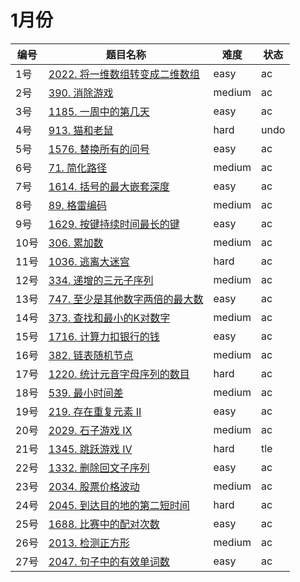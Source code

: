# 1月份

**编号**|**题目名称**|**难度**|**状态**
--------|------------|--------|--------
1号|[2022. 将一维数组转变成二维数组](./第1题%202022.%20将一维数组转变成二维数组)|easy|ac
2号|[390. 消除游戏](./第2题%20390.%20消除游戏)|medium|ac
3号|[1185. 一周中的第几天](./第3题%201185.%20一周中的第几天)|easy|ac
4号|[913. 猫和老鼠](./第4题%20913.%20猫和老鼠)|hard|undo
5号|[1576. 替换所有的问号](./第5题%201576.%20替换所有的问号)|easy|ac
6号|[71. 简化路径](./第6题%2071.%20简化路径)|medium|ac
7号|[1614. 括号的最大嵌套深度](./第7题%201614.%20括号的最大嵌套深度)|easy|ac
8号|[89. 格雷编码](./第8题%2089.%20格雷编码)|medium|ac
9号|[1629. 按键持续时间最长的键](./第9题%201629.%20按键持续时间最长的键)|easy|ac
10号|[306. 累加数](./第10题%20306.%20累加数)|medium|ac
11号|[1036. 逃离大迷宫](./第11题%201036.%20逃离大迷宫)|hard|ac
12号|[334. 递增的三元子序列](./第12题%20334.%20递增的三元子序列)|medium|ac
13号|[747. 至少是其他数字两倍的最大数](./第13题%20747.%20至少是其他数字两倍的最大数)|easy|ac
14号|[373. 查找和最小的K对数字](./第14题%20373.%20查找和最小的K对数字)|medium|ac
15号|[1716. 计算力扣银行的钱](./第15题%201716.%20计算力扣银行的钱数)|easy|ac
16号|[382. 链表随机节点](./第16题%20382.%20链表随机节点)|medium|ac
17号|[1220. 统计元音字母序列的数目](./第17题%201220.%20统计元音字母序列的数目)|hard|ac
18号|[539. 最小时间差](./第18题%20382.%20最小时间差)|medium|ac
19号|[219. 存在重复元素 II](./第19题%20219.%20存在重复元素%20II)|easy|ac
20号|[2029. 石子游戏 IX](./第20题%202029.%20石子游戏%20IX)|medium|ac
21号|[1345. 跳跃游戏 IV](./第21题%201345.%20跳跃游戏%20IV)|hard|tle
22号|[1332. 删除回文子序列](./第22题%201332.%20删除回文子序列)|easy|ac
23号|[2034. 股票价格波动](./第23题%202034.%20股票价格波动)|medium|ac
24号|[2045. 到达目的地的第二短时间](./第24题%202045.%20到达目的地的第二短时间)|hard|ac
25号|[1688. 比赛中的配对次数](./第25题%201688.%20比赛中的配对次数)|easy|ac
26号|[2013. 检测正方形](./第26题%202013.%20检测正方形)|medium|ac
27号|[2047. 句子中的有效单词数](./第27题%202047.%20句子中的有效单词数)|easy|ac
